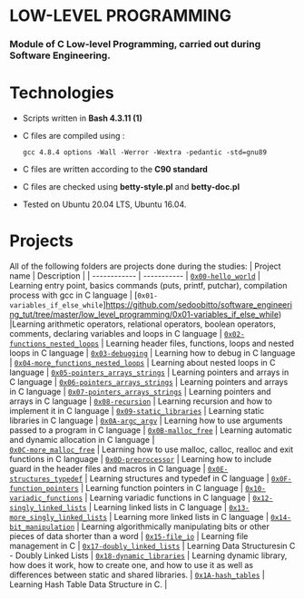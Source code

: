 # LOW-LEVEL PROGRAMMING
### Module of C Low-level Programming, carried out during Software Engineering.


# Technologies
* Scripts written in **Bash 4.3.11 (1)**
* C files are compiled using :

      gcc 4.8.4 options -Wall -Werror -Wextra -pedantic -std=gnu89
* C files are written according to the **C90 standard**
* C files are checked using **betty-style.pl** and **betty-doc.pl**
* Tested on Ubuntu 20.04 LTS, Ubuntu 16.04.

# Projects
All of the following folders are projects done during the studies:
| Project name | Description |
| ------------ | ----------- |
[`0x00-hello_world`](https://github.com/sedoobitto/software_engineering_tut/tree/master/low_level_programming/0x00-hello_world) | Learning entry point, basics commands (puts, printf, putchar), compilation process with gcc in C language |
[`0x01-variables_if_else_while`]https://github.com/sedoobitto/software_engineering_tut/tree/master/low_level_programming/0x01-variables_if_else_while) |Learning arithmetic operators, relational operators, boolean operators, comments, declaring variables and loops in C language  |
[`0x02-functions_nested_loops`](https://github.com/sedoobitto/software_engineering_tut/TUTZ/low_level_programming/tree/master/0x02-functions_nested_loops) | Learning header files, functions, loops and nested loops in C language |
[`0x03-debugging`](https://github.com/sedoobitto/software_engineering_tut/TUTZ/low_level_programming/tree/master/0x03-debugging) | Learning how to debug in C language |
[`0x04-more_functions_nested_loops`](https://github.com/sedoobitto/software_engineering_tut/TUTZ/low_level_programming/tree/master/0x04-more_functions_nested_loops) | Learning about nested loops in C language | 
[`0x05-pointers_arrays_strings`](https://github.com/sedoobitto/software_engineering_tut/TUTZ/low_level_programming/tree/master/0x05-pointers_arrays_strings) | Learning pointers and arrays in C language |
[`0x06-pointers_arrays_strings`](https://github.com/sedoobitto/software_engineering_tut/TUTZ/low_level_programming/tree/master/0x06-pointers_arrays_strings) | Learning pointers and arrays in C language |
[`0x07-pointers_arrays_strings`](https://github.com/sedoobitto/software_engineering_tut/TUTZ/low_level_programming/tree/master/0x07-pointers_arrays_strings) | Learning pointers and arrays in C language | 
[`0x08-recursion`](https://github.com/sedoobitto/software_engineering_tut/TUTZ/low_level_programming/tree/master/0x08-recursion) | Learning recursion and how to implement it in C language |
[`0x09-static_libraries`](https://github.com/sedoobitto/software_engineering_tut/TUTZ/low_level_programming/tree/master/0x09-static_libraries) | Learning static libraries in C language |
[`0x0A-argc_argv`](https://github.com/sedoobitto/software_engineering_tut/TUTZ/low_level_programming/tree/master/0x0A-argc_argv) | Learning how to use arguments passed to a program in C language |
 [`0x0B-malloc_free`](https://github.com/sedoobitto/software_engineering_tut/TUTZ/low_level_programming/tree/master/0x0B-malloc_free) | Learning automatic and dynamic allocation in C language |  
 [`0x0C-more_malloc_free`](https://github.com/isedoobitto/software_engineering_tut/TUTZ/low_level_programming/tree/master/0x0C-more_malloc_free) | Learning how to use malloc, calloc, realloc and exit functions in C language |
[`0x0D-preprocessor`](https://github.com/sedoobitto/software_engineering_tut/TUTZ/low_level_programming/tree/master/0x0D-preprocessor) | Learning how to include guard in the header files and macros in C language |
[`0x0E-structures_typedef`](https://github.com/sedoobitto/software_engineering_tut/TUTZ/low_level_programming/tree/master/0x0E-structures_typedef) | Learning structures and typedef in C language |
[`0x0F-function_pointers`](https://github.com/sedoobitto/software_engineering_tut/TUTZ/low_level_programming/tree/master/0x0F-function_pointers) | Learning function pointers in C language |
[`0x10-variadic_functions`](https://github.com/sedoobitto/software_engineering_tut/TUTZ/low_level_programming/tree/master/0x10-variadic_functions)  | Learning variadic functions in C language |
[`0x12-singly_linked_lists`](https://github.com/sedoobitto/software_engineering_tut/TUTZ/low_level_programming/tree/master/0x12-singly_linked_lists) | Learning linked lists in C language |
[`0x13-more_singly_linked_lists`](https://github.com/sedoobitto/software_engineering_tut/TUTZ/low_level_programming/tree/master/0x13-more_singly_linked_lists) | Learning more linked lists in C language |
[`0x14-bit_manipulation`](https://github.com/sedoobitto/software_engineering_tut/TUTZ/low_level_programming/tree/master/0x14-bit_manipulation) | Learning algorithmically manipulating bits or other pieces of data shorter than a word |
[`0x15-file_io`](https://github.com/sedoobitto/software_engineering_tut/TUTZ/low_level_programming/tree/master/0x15-file_io) | Learning file management in C |
[`0x17-doubly_linked_lists`](https://github.com/sedoobitto/software_engineering_tut/TUTZ/low_level_programming/tree/master/0x17-doubly_linked_lists) | Learning Data Structuresin C - Doubly Linked Lists |
[`0x18-dynamic_libraries`](https://github.com/sedoobitto/software_engineering_tut/TUTZ/low_level_programming/tree/master/0x18-dynamic_libraries) | Learning dynamic library, how does it work, how to create one, and how to use it as well as differences between static and shared libraries. |
[`0x1A-hash_tables`](https://github.com/iankisali/alx-low_level_programming/tree/master/0x1A-hash_tables) | Learning Hash Table Data Structure in C. |
